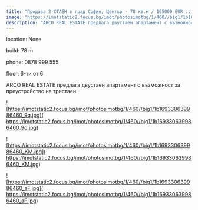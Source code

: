 ```yaml
---
title: "Продава 2-СТАЕН в град София, Център - 78 кв.м / 165000 EUR :: imot.bg Обява"
image: "https://imotstatic2.focus.bg/imot/photosimotbg/1/460//big1/1b169330639986460_ag.jpg"
description: "АRCO REAL ESTATE предлага двустаен апартамент с възможност за преустройство на тристаен."
---
```


location: None

build: 78 m

phone: 0878 999 555

floor: 6-ти от 6

АRCO REAL ESTATE предлага двустаен апартамент с възможност за преустройство на тристаен.


![https://imotstatic2.focus.bg/imot/photosimotbg/1/460//big1/1b169330639986460_9q.jpg]( https://imotstatic2.focus.bg/imot/photosimotbg/1/460//big1/1b169330639986460_9q.jpg)


![https://imotstatic2.focus.bg/imot/photosimotbg/1/460//big1/1b169330639986460_KM.jpg]( https://imotstatic2.focus.bg/imot/photosimotbg/1/460//big1/1b169330639986460_KM.jpg)


![https://imotstatic2.focus.bg/imot/photosimotbg/1/460//big1/1b169330639986460_aF.jpg]( https://imotstatic2.focus.bg/imot/photosimotbg/1/460//big1/1b169330639986460_aF.jpg)


